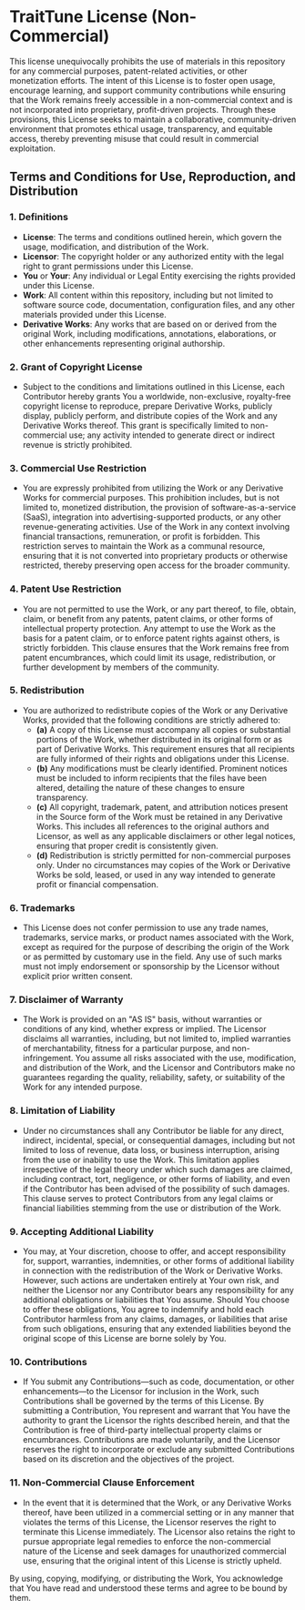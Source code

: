 # TraitTune License (Non-Commercial)

This license unequivocally prohibits the use of materials in this repository for any commercial purposes, patent-related activities, or other monetization efforts. The intent of this License is to foster open usage, encourage learning, and support community contributions while ensuring that the Work remains freely accessible in a non-commercial context and is not incorporated into proprietary, profit-driven projects. Through these provisions, this License seeks to maintain a collaborative, community-driven environment that promotes ethical usage, transparency, and equitable access, thereby preventing misuse that could result in commercial exploitation.

## Terms and Conditions for Use, Reproduction, and Distribution

### 1. Definitions
   - **License**: The terms and conditions outlined herein, which govern the usage, modification, and distribution of the Work.
   - **Licensor**: The copyright holder or any authorized entity with the legal right to grant permissions under this License.
   - **You** or **Your**: Any individual or Legal Entity exercising the rights provided under this License.
   - **Work**: All content within this repository, including but not limited to software source code, documentation, configuration files, and any other materials provided under this License.
   - **Derivative Works**: Any works that are based on or derived from the original Work, including modifications, annotations, elaborations, or other enhancements representing original authorship.

### 2. Grant of Copyright License
   - Subject to the conditions and limitations outlined in this License, each Contributor hereby grants You a worldwide, non-exclusive, royalty-free copyright license to reproduce, prepare Derivative Works, publicly display, publicly perform, and distribute copies of the Work and any Derivative Works thereof. This grant is specifically limited to non-commercial use; any activity intended to generate direct or indirect revenue is strictly prohibited.

### 3. Commercial Use Restriction
   - You are expressly prohibited from utilizing the Work or any Derivative Works for commercial purposes. This prohibition includes, but is not limited to, monetized distribution, the provision of software-as-a-service (SaaS), integration into advertising-supported products, or any other revenue-generating activities. Use of the Work in any context involving financial transactions, remuneration, or profit is forbidden. This restriction serves to maintain the Work as a communal resource, ensuring that it is not converted into proprietary products or otherwise restricted, thereby preserving open access for the broader community.

### 4. Patent Use Restriction
   - You are not permitted to use the Work, or any part thereof, to file, obtain, claim, or benefit from any patents, patent claims, or other forms of intellectual property protection. Any attempt to use the Work as the basis for a patent claim, or to enforce patent rights against others, is strictly forbidden. This clause ensures that the Work remains free from patent encumbrances, which could limit its usage, redistribution, or further development by members of the community.

### 5. Redistribution
   - You are authorized to redistribute copies of the Work or any Derivative Works, provided that the following conditions are strictly adhered to:
     - **(a)** A copy of this License must accompany all copies or substantial portions of the Work, whether distributed in its original form or as part of Derivative Works. This requirement ensures that all recipients are fully informed of their rights and obligations under this License.
     - **(b)** Any modifications must be clearly identified. Prominent notices must be included to inform recipients that the files have been altered, detailing the nature of these changes to ensure transparency.
     - **(c)** All copyright, trademark, patent, and attribution notices present in the Source form of the Work must be retained in any Derivative Works. This includes all references to the original authors and Licensor, as well as any applicable disclaimers or other legal notices, ensuring that proper credit is consistently given.
     - **(d)** Redistribution is strictly permitted for non-commercial purposes only. Under no circumstances may copies of the Work or Derivative Works be sold, leased, or used in any way intended to generate profit or financial compensation.

### 6. Trademarks
   - This License does not confer permission to use any trade names, trademarks, service marks, or product names associated with the Work, except as required for the purpose of describing the origin of the Work or as permitted by customary use in the field. Any use of such marks must not imply endorsement or sponsorship by the Licensor without explicit prior written consent.

### 7. Disclaimer of Warranty
   - The Work is provided on an "AS IS" basis, without warranties or conditions of any kind, whether express or implied. The Licensor disclaims all warranties, including, but not limited to, implied warranties of merchantability, fitness for a particular purpose, and non-infringement. You assume all risks associated with the use, modification, and distribution of the Work, and the Licensor and Contributors make no guarantees regarding the quality, reliability, safety, or suitability of the Work for any intended purpose.

### 8. Limitation of Liability
   - Under no circumstances shall any Contributor be liable for any direct, indirect, incidental, special, or consequential damages, including but not limited to loss of revenue, data loss, or business interruption, arising from the use or inability to use the Work. This limitation applies irrespective of the legal theory under which such damages are claimed, including contract, tort, negligence, or other forms of liability, and even if the Contributor has been advised of the possibility of such damages. This clause serves to protect Contributors from any legal claims or financial liabilities stemming from the use or distribution of the Work.

### 9. Accepting Additional Liability
   - You may, at Your discretion, choose to offer, and accept responsibility for, support, warranties, indemnities, or other forms of additional liability in connection with the redistribution of the Work or Derivative Works. However, such actions are undertaken entirely at Your own risk, and neither the Licensor nor any Contributor bears any responsibility for any additional obligations or liabilities that You assume. Should You choose to offer these obligations, You agree to indemnify and hold each Contributor harmless from any claims, damages, or liabilities that arise from such obligations, ensuring that any extended liabilities beyond the original scope of this License are borne solely by You.

### 10. Contributions
   - If You submit any Contributions—such as code, documentation, or other enhancements—to the Licensor for inclusion in the Work, such Contributions shall be governed by the terms of this License. By submitting a Contribution, You represent and warrant that You have the authority to grant the Licensor the rights described herein, and that the Contribution is free of third-party intellectual property claims or encumbrances. Contributions are made voluntarily, and the Licensor reserves the right to incorporate or exclude any submitted Contributions based on its discretion and the objectives of the project.

### 11. Non-Commercial Clause Enforcement
   - In the event that it is determined that the Work, or any Derivative Works thereof, have been utilized in a commercial setting or in any manner that violates the terms of this License, the Licensor reserves the right to terminate this License immediately. The Licensor also retains the right to pursue appropriate legal remedies to enforce the non-commercial nature of the License and seek damages for unauthorized commercial use, ensuring that the original intent of this License is strictly upheld.

By using, copying, modifying, or distributing the Work, You acknowledge that You have read and understood these terms and agree to be bound by them.
